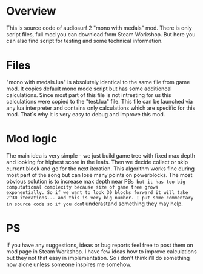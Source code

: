 Overview
========

This is source code of audiosurf 2 "mono with medals" mod. There is only
script files, full mod you can download from Steam Workshop. But here you
can also find script for testing and some technical information.

Files
=====

"mono with medals.lua" is absolutely identical to the same file from game mod.
It copies default mono mode script but has some additioncal calculations. Since
most part of this file is not intresting for us this calculations were copied to
the "test.lua" file. This file can be launched via any lua interpreter and
contains only calculations which are specific for this mod. That`s why it
is very easy to debug and improve this mod.

Mod logic
=========

The main idea is very simple - we just build game tree with fixed max depth
and looking for highest score in the leafs. Then we decide collect or skip
current block and go for the next iteration. This algorithm works fine during
most part of the song but can lose many points on powerblocks. The most obvious solution
is to increase max depth near PB`s but it has too big computational complexity
because size of game tree grows exponentially. So if we want to look 30 blocks
forward it will take 2^30 iterations... and this is very big number. I put some commentary
in source code so if you don`t underastand something they may help.

PS
==

If you have any suggestions, ideas or bug reports feel free to post them on mod page in
Steam Workshop. I have few ideas how to improve calculations but they not that easy in
implementation. So i don't think i'll do something now alone unless someone inspires me
somehow.
